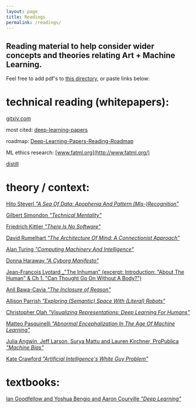 ```yaml
---
layout: page
title: Readings
permalink: /readings/
---
```


Reading material to help consider wider concepts and theories relating Art + Machine Learning.
------
Feel free to add pdf's to [this directory](https://github.com/publicityreform/findbyimage/tree/master/readings), or paste links below:



# technical reading (whitepapers):

[gitxiv.com](http://www.gitxiv.com/)

most cited: [deep-learning-papers](https://github.com/terryum/awesome-deep-learning-papers)

roadmap: [Deep-Learning-Papers-Reading-Roadmap](https://github.com/songrotek/Deep-Learning-Papers-Reading-Roadmap)

ML ethics research: [www.fatml.org](http://www.fatml.org/)

[distill](http://distill.pub/)


# theory / context:

[Hito Steyerl _"A Sea Of Data: Apophenia And Pattern (Mis-)Recognition"_](steyerl.pdf)

[Gilbert Simondon _"Technical Mentality"_](simondon.pdf)

[Friedrich Kittler _"There Is No Software"_](kittler.pdf)

[David Rumelhart _"The Architecture Of Mind: A Connectionist Approach"_](Rumelhart.pdf)

[Alan Turing _"Computing Machinery And Intelligence"_](http://www.loebner.net/Prizef/TuringArticle.html)

[Donna Haraway _"A Cyborg Manifesto"_](haraway.pdf)

[Jean-François Lyotard _"The Inhuman" (excerpt: Introduction: "About The Human" & Ch 1. "Can Thought Go On Without A Body?")](lyotard.pdf)

[Anil Bawa-Cavia _"The Inclosure of Reason"_](http://technosphere-magazine.hkw.de/article1/6aefb210-0ee6-11e7-a253-d9923802c14e)

[Allison Parrish _"Exploring (Semantic) Space With (Literal) Robots"_](http://opentranscripts.org/transcript/semantic-space-literal-robots/) 

[Christopher Olah _"Visualizing Representations: Deep Learning For Humans"_](http://colah.github.io/posts/2015-01-Visualizing-Representations/)

[Matteo Pasquinelli _"Abnormal Encephalization In The Age Of Machine Learning"_](http://www.e-flux.com/journal/75/67133/abnormal-encephalization-in-the-age-of-machine-learning/)

[Julia Angwin, Jeff Larson, Surya Mattu and Lauren Kirchner, ProPublica _"Machine Bias"_](https://www.propublica.org/article/machine-bias-risk-assessments-in-criminal-sentencing)

[Kate Crawford _"Artificial Intelligence's White Guy Problem"_](https://www.nytimes.com/2016/06/26/opinion/sunday/artificial-intelligences-white-guy-problem.html?_r=1)


# textbooks:

[Ian Goodfellow and Yoshua Bengio and Aaron Courville _"Deep Learning"_](http://www.deeplearningbook.org/)
